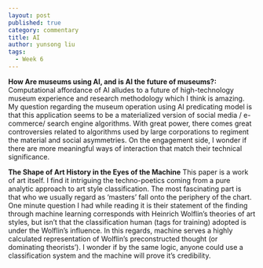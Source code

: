 ```yaml
---
layout: post
published: true
category: commentary
title: AI
author: yunsong liu
tags:
  - Week 6
---
```

**How Are museums using AI, and is AI the future of museums?:**
Computational affordance of AI alludes to a future of high-technology museum experience and research methodology which I think is amazing. My question regarding the museum operation using AI predicating model is that this application seems to be a materialized version of social media / e-commerce/ search engine algorithms. With great power, there comes great controversies related to algorithms used by large corporations to regiment the material and social asymmetries. On the engagement side, I wonder if there are more meaningful ways of interaction that match their technical significance.

**The Shape of Art History in the Eyes of the Machine**
This paper is a work of art itself. I find it intriguing the techno-poetics coming from a pure analytic approach to art style classification. The most fascinating part is that who we usually regard as ‘masters’ fall onto the periphery of the chart. One minute question I had while reading it is their statement of the finding through machine learning corresponds with Heinrich Wolflin’s theories of art styles, but isn’t that the classification human (tags for training) adopted is under the Wolflin’s influence. In this regards, machine serves a highly calculated representation of Wolflin’s preconstructed thought (or dominating theorists’). I wonder if by the same logic, anyone could use a classification system and the machine will prove it’s credibility. 

